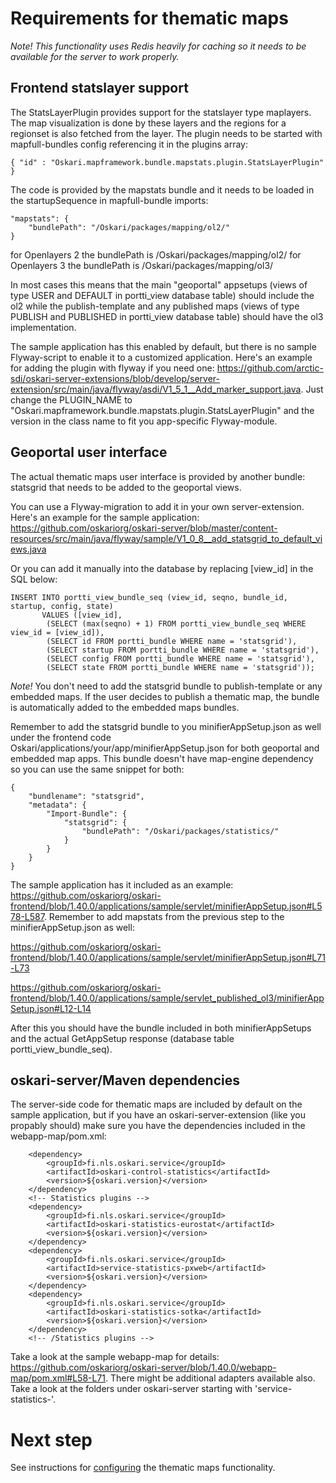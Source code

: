 # Requirements for thematic maps

*Note! This functionality uses Redis heavily for caching so it needs to be available for the server to work properly.*

## Frontend statslayer support

The StatsLayerPlugin provides support for the statslayer type maplayers. The map visualization is done by these layers and the regions for a regionset is also fetched from the layer. The plugin needs to be started with mapfull-bundles config referencing it in the plugins array:

    { "id" : "Oskari.mapframework.bundle.mapstats.plugin.StatsLayerPlugin" }

The code is provided by the mapstats bundle and it needs to be loaded in the  startupSequence in mapfull-bundle imports:

    "mapstats": {
        "bundlePath": "/Oskari/packages/mapping/ol2/"
    }

for Openlayers 2 the bundlePath is /Oskari/packages/mapping/ol2/
for Openlayers 3 the bundlePath is /Oskari/packages/mapping/ol3/

In most cases this means that the main "geoportal" appsetups (views of type USER and DEFAULT in portti_view database table) should include the ol2 while the publish-template and any published maps (views of type PUBLISH and PUBLISHED in portti_view database table) should have the ol3 implementation.

The sample application has this enabled by default, but there is no sample Flyway-script to enable it to a customized application. Here's an example for adding the plugin with flyway if you need one: https://github.com/arctic-sdi/oskari-server-extensions/blob/develop/server-extension/src/main/java/flyway/asdi/V1_5_1__Add_marker_support.java. Just change the PLUGIN_NAME to "Oskari.mapframework.bundle.mapstats.plugin.StatsLayerPlugin" and the version in the class name to fit you app-specific Flyway-module.

## Geoportal user interface

The actual thematic maps user interface is provided by another bundle: statsgrid that needs to be added to the geoportal views.

You can use a Flyway-migration to add it in your own server-extension. Here's an example for the sample application: https://github.com/oskariorg/oskari-server/blob/master/content-resources/src/main/java/flyway/sample/V1_0_8__add_statsgrid_to_default_views.java

Or you can add it manually into the database by replacing [view_id] in the SQL below:

    INSERT INTO portti_view_bundle_seq (view_id, seqno, bundle_id, startup, config, state)
           VALUES ([view_id],
            (SELECT (max(seqno) + 1) FROM portti_view_bundle_seq WHERE view_id = [view_id]),
            (SELECT id FROM portti_bundle WHERE name = 'statsgrid'),
            (SELECT startup FROM portti_bundle WHERE name = 'statsgrid'),
            (SELECT config FROM portti_bundle WHERE name = 'statsgrid'),
            (SELECT state FROM portti_bundle WHERE name = 'statsgrid'));

*Note!* You don't need to add the statsgrid bundle to publish-template or any embedded maps. If the user decides to publish a thematic map, the bundle is automatically added to the embedded maps bundles.

Remember to add the statsgrid bundle to you minifierAppSetup.json as well under the frontend code Oskari/applications/your/app/minifierAppSetup.json for both geoportal  and embedded map apps. This bundle doesn't have map-engine dependency so you can use the same snippet for both:

    {
        "bundlename": "statsgrid",
        "metadata": {
            "Import-Bundle": {
                "statsgrid": {
                    "bundlePath": "/Oskari/packages/statistics/"
                }
            }
        }
    }

The sample application has it included as an example: https://github.com/oskariorg/oskari-frontend/blob/1.40.0/applications/sample/servlet/minifierAppSetup.json#L578-L587. Remember to add mapstats from the previous step to the minifierAppSetup.json as well:

https://github.com/oskariorg/oskari-frontend/blob/1.40.0/applications/sample/servlet/minifierAppSetup.json#L71-L73

https://github.com/oskariorg/oskari-frontend/blob/1.40.0/applications/sample/servlet_published_ol3/minifierAppSetup.json#L12-L14

After this you should have the bundle included in both minifierAppSetups and the actual GetAppSetup response (database table portti_view_bundle_seq). 

## oskari-server/Maven dependencies

The server-side code for thematic maps are included by default on the sample application, but if you have an oskari-server-extension (like you propably should) make sure you have the dependencies included in the webapp-map/pom.xml:

        <dependency>
            <groupId>fi.nls.oskari.service</groupId>
            <artifactId>oskari-control-statistics</artifactId>
            <version>${oskari.version}</version>
        </dependency>
        <!-- Statistics plugins -->
        <dependency>
            <groupId>fi.nls.oskari.service</groupId>
            <artifactId>oskari-statistics-eurostat</artifactId>
            <version>${oskari.version}</version>
        </dependency>
        <dependency>
            <groupId>fi.nls.oskari.service</groupId>
            <artifactId>service-statistics-pxweb</artifactId>
            <version>${oskari.version}</version>
        </dependency>
        <dependency>
            <groupId>fi.nls.oskari.service</groupId>
            <artifactId>oskari-statistics-sotka</artifactId>
            <version>${oskari.version}</version>
        </dependency>
        <!-- /Statistics plugins -->

Take a look at the sample webapp-map for details: https://github.com/oskariorg/oskari-server/blob/1.40.0/webapp-map/pom.xml#L58-L71. There might be additional adapters available also. Take a look at the folders under oskari-server starting with 'service-statistics-'.

# Next step

See instructions for [configuring](config) the thematic maps functionality.
